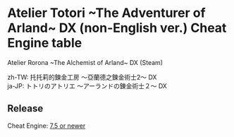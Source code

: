# Atelier Totori ~The Adventurer of Arland~ DX (non-English ver.) Cheat Engine table  
Atelier Rorona ~The Alchemist of Arland~ DX (Steam)

zh-TW: 托托莉的鍊金工房 ～亞蘭德之鍊金術士2～ DX  
ja-JP: トトリのアトリエ ～アーランドの錬金術士２～ DX  
 
## Release
Cheat Engine: [7.5 or newer](https://github.com/cheat-engine/cheat-engine/releases)  
